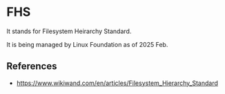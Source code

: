 # FHS

It stands for Filesystem Heirarchy Standard.

It is being managed by Linux Foundation as of 2025 Feb.

## References

- https://www.wikiwand.com/en/articles/Filesystem_Hierarchy_Standard
